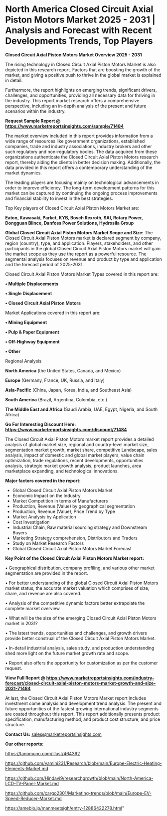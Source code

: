 # North America Closed Circuit Axial Piston Motors Market 2025 - 2031 | Analysis and Forecast with Recent Developments Trends, Top Players

<Strong> Closed Circuit Axial Piston Motors Market Overview 2025 - 2031</strong>

The rising technology in Closed Circuit Axial Piston Motors Market is also depicted in this research report. Factors that are boosting the growth of the market, and giving a positive push to thrive in the global market is explained in detail.

Furthermore, the report highlights on emerging trends, significant drivers, challenges, and opportunities, providing all necessary data for thriving in the industry. This report market research offers a comprehensive perspective, including an in-depth analysis of the present and future scenarios within the industry.

<strong>Request Sample Report @ <a href=https://www.marketreportsinsights.com/sample/71484>https://www.marketreportsinsights.com/sample/71484</a></strong>

The market overview included in this report provides information from a wide range of resources like government organizations, established companies, trade and industry associations, industry brokers and other such regulatory and non-regulatory bodies. The data acquired from these organizations authenticate the Closed Circuit Axial Piston Motors research report, thereby aiding the clients in better decision making. Additionally, the data provided in this report offers a contemporary understanding of the market dynamics.

The leading players are focusing mainly on technological advancements in order to improve efficiency. The long-term development patterns for this market can be captured by continuing the ongoing process improvements and financial stability to invest in the best strategies.

Top Key players of Closed Circuit Axial Piston Motors Market are:

<strong>Eaton, Kawasaki, Parket, KYB, Bosch Rexroth, SAI, Rotary Power, Dongguan Blince, Danfoss Power Solutions, Hydrosila Group</strong>

<strong><b>Global Closed Circuit Axial Piston Motors Market Scope and Size:</b></strong>
The Closed Circuit Axial Piston Motors market is declared segment by company, region (country), type, and application. Players, stakeholders, and other participants in the global Closed Circuit Axial Piston Motors market will gain the market scope as they use the report as a powerful resource. The segmental analysis focuses on revenue and product by type and application and the forecast period of 2025-2031.

Closed Circuit Axial Piston Motors Market Types covered in this report are:

<strong>• Multiple Displacements

• Single Displacement

• Closed Circuit Axial Piston Motors</strong>

Market Applications covered in this report are:

<strong>• Mining Equipment

• Pulp & Paper Equipment

• Off-Highway Equipment

• Other</strong> 

Regional Analysis

<strong>North America</strong> (the United States, Canada, and Mexico)

<strong>Europe</strong> (Germany, France, UK, Russia, and Italy)

<strong>Asia-Pacific</strong> (China, Japan, Korea, India, and Southeast Asia)

<strong>South America</strong> (Brazil, Argentina, Colombia, etc.)

<strong>The Middle East and Africa</strong> (Saudi Arabia, UAE, Egypt, Nigeria, and South Africa)

<strong>Go For Interesting Discount Here: <a href=https://www.marketreportsinsights.com/discount/71484>https://www.marketreportsinsights.com/discount/71484</a></strong>

The Closed Circuit Axial Piston Motors market report provides a detailed analysis of global market size, regional and country-level market size, segmentation market growth, market share, competitive Landscape, sales analysis, impact of domestic and global market players, value chain optimization, trade regulations, recent developments, opportunities analysis, strategic market growth analysis, product launches, area marketplace expanding, and technological innovations.

<strong><b>Major factors covered in the report:</b></strong>
<ul>
  <li>Global Closed Circuit Axial Piston Motors Market </li>
  <li>Economic Impact on the Industry</li>
  <li>Market Competition in terms of Manufacturers</li>
  <li>Production, Revenue (Value) by geographical segmentation</li>
  <li>Production, Revenue (Value), Price Trend by Type</li>
  <li>Market Analysis by Application</li>
  <li>Cost Investigation</li>
  <li>Industrial Chain, Raw material sourcing strategy and Downstream Buyers</li>
  <li>Marketing Strategy comprehension, Distributors and Traders</li>
  <li>Study on Market Research Factors</li>
  <li>Global Closed Circuit Axial Piston Motors Market Forecast</li>
</ul>

<strong><b>Key Point of the Closed Circuit Axial Piston Motors Market report:</b></strong>

• Geographical distribution, company profiling, and various other market segmentation are provided in the report.

• For better understanding of the global Closed Circuit Axial Piston Motors market status, the accurate market valuation which comprises of size, share, and revenue are also covered.

• Analysis of the competitive dynamic factors better extrapolate the complete market overview

• What will be the size of the emerging Closed Circuit Axial Piston Motors market in 2031?

• The latest trends, opportunities and challenges, and growth drivers provide better construal of the Closed Circuit Axial Piston Motors Market.

• In-detail industrial analysis, sales study, and production understanding shed more light on the future market growth rate and scope.

• Report also offers the opportunity for customization as per the customer request.

<strong><b>View Full Report @ <a href=https://www.marketreportsinsights.com/industry-forecast/closed-circuit-axial-piston-motors-market-growth-and-size-2021-71484>https://www.marketreportsinsights.com/industry-forecast/closed-circuit-axial-piston-motors-market-growth-and-size-2021-71484</a></b></strong>


At last, the Closed Circuit Axial Piston Motors Market report includes investment come analysis and development trend analysis. The present and future opportunities of the fastest growing international industry segments are coated throughout this report. This report additionally presents product specification, manufacturing method, and product cost structure, and price structure.

<strong>Contact Us:</strong>
sales@marketreportsinsights.com

<strong>Our other reports:</strong>

<a href=https://tanomuno.com/illust/464362>https://tanomuno.com/illust/464362</a>

<a href=https://github.com/yamini231/Research/blob/main/Europe-Electric-Heating-Elements-Market.md>https://github.com/yamini231/Research/blob/main/Europe-Electric-Heating-Elements-Market.md</a>

<a href=https://github.com/Hindavi9/researchgrowth/blob/main/North-America-LCD-TV-Panel-Market.md>https://github.com/Hindavi9/researchgrowth/blob/main/North-America-LCD-TV-Panel-Market.md</a>

<a href=https://github.com/cargo2301/Marketing-trends/blob/main/Europe-EV-Speed-Reducer-Market.md>https://github.com/cargo2301/Marketing-trends/blob/main/Europe-EV-Speed-Reducer-Market.md</a>

<a href=https://ameblo.jp/manmeetsigh/entry-12886422278.html>https://ameblo.jp/manmeetsigh/entry-12886422278.html</a>"
